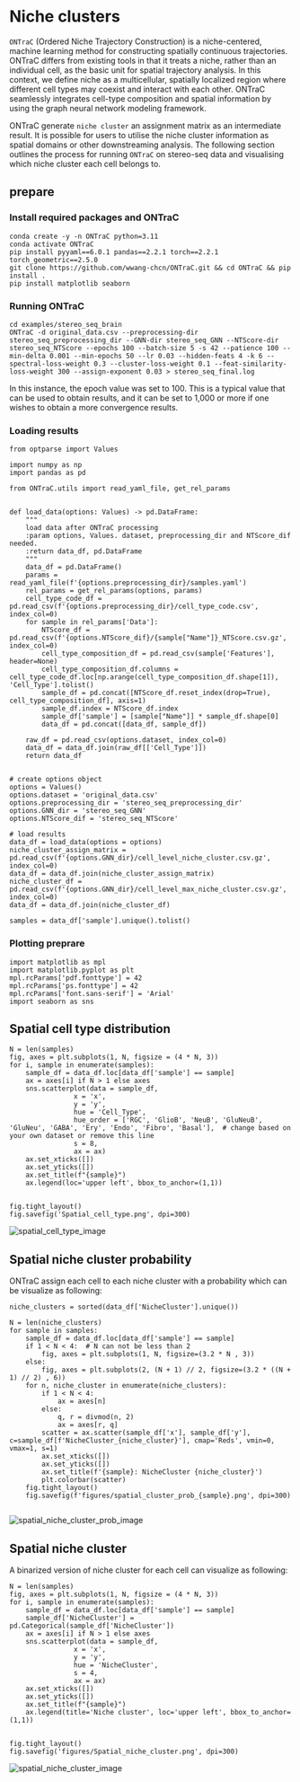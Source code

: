 # Niche clusters

`ONTraC` (Ordered Niche Trajectory Construction) is a niche-centered, machine learning method for constructing spatially continuous trajectories. ONTraC differs from existing tools in that it treats a niche, rather than an individual cell, as the basic unit for spatial trajectory analysis. In this context, we define niche as a multicellular, spatially localized region where different cell types may coexist and interact with each other. ONTraC seamlessly integrates cell-type composition and spatial information by using the graph neural network modeling framework.

ONTraC generate `niche cluster` an assignment matrix as an intermediate result. It is possible for users to utilise the niche cluster information as spatial domains or other downstreaming analysis. The following section outlines the process for running `ONTraC` on stereo-seq data and visualising which niche cluster each cell belongs to.

## prepare

### Install required packages and ONTraC

```{sh}
conda create -y -n ONTraC python=3.11
conda activate ONTraC
pip install pyyaml==6.0.1 pandas==2.2.1 torch==2.2.1 torch_geometric==2.5.0
git clone https://github.com/wwang-chcn/ONTraC.git && cd ONTraC && pip install .
pip install matplotlib seaborn
```

### Running ONTraC

```{sh}
cd examples/stereo_seq_brain
ONTraC -d original_data.csv --preprocessing-dir stereo_seq_preprocessing_dir --GNN-dir stereo_seq_GNN --NTScore-dir stereo_seq_NTScore --epochs 100 --batch-size 5 -s 42 --patience 100 --min-delta 0.001 --min-epochs 50 --lr 0.03 --hidden-feats 4 -k 6 --spectral-loss-weight 0.3 --cluster-loss-weight 0.1 --feat-similarity-loss-weight 300 --assign-exponent 0.03 > stereo_seq_final.log
```

In this instance, the epoch value was set to 100. This is a typical value that can be used to obtain results, and it can be set to 1,000 or more if one wishes to obtain a more convergence results.

### Loading results

```{python}
from optparse import Values

import numpy as np
import pandas as pd

from ONTraC.utils import read_yaml_file, get_rel_params


def load_data(options: Values) -> pd.DataFrame:
    """
    load data after ONTraC processing
    :param options, Values. dataset, preprocessing_dir and NTScore_dif needed.
    :return data_df, pd.DataFrame
    """
    data_df = pd.DataFrame()
    params = read_yaml_file(f'{options.preprocessing_dir}/samples.yaml')
    rel_params = get_rel_params(options, params)
    cell_type_code_df = pd.read_csv(f'{options.preprocessing_dir}/cell_type_code.csv', index_col=0)
    for sample in rel_params['Data']:
        NTScore_df = pd.read_csv(f'{options.NTScore_dif}/{sample["Name"]}_NTScore.csv.gz', index_col=0)
        cell_type_composition_df = pd.read_csv(sample['Features'], header=None)
        cell_type_composition_df.columns = cell_type_code_df.loc[np.arange(cell_type_composition_df.shape[1]), 'Cell_Type'].tolist()
        sample_df = pd.concat([NTScore_df.reset_index(drop=True), cell_type_composition_df], axis=1)
        sample_df.index = NTScore_df.index
        sample_df['sample'] = [sample["Name"]] * sample_df.shape[0]
        data_df = pd.concat([data_df, sample_df])
    
    raw_df = pd.read_csv(options.dataset, index_col=0)
    data_df = data_df.join(raw_df[['Cell_Type']])
    return data_df


```

```{python}
# create options object
options = Values()
options.dataset = 'original_data.csv'
options.preprocessing_dir = 'stereo_seq_preprocessing_dir'
options.GNN_dir = 'stereo_seq_GNN'
options.NTScore_dif = 'stereo_seq_NTScore'

# load results
data_df = load_data(options = options)
niche_cluster_assign_matrix = pd.read_csv(f'{options.GNN_dir}/cell_level_niche_cluster.csv.gz', index_col=0)
data_df = data_df.join(niche_cluster_assign_matrix)
niche_cluster_df = pd.read_csv(f'{options.GNN_dir}/cell_level_max_niche_cluster.csv.gz', index_col=0)
data_df = data_df.join(niche_cluster_df)

samples = data_df['sample'].unique().tolist()
```

### Plotting preprare

```{python}
import matplotlib as mpl
import matplotlib.pyplot as plt
mpl.rcParams['pdf.fonttype'] = 42
mpl.rcParams['ps.fonttype'] = 42
mpl.rcParams['font.sans-serif'] = 'Arial'
import seaborn as sns
```

## Spatial cell type distribution

```{python}
N = len(samples)
fig, axes = plt.subplots(1, N, figsize = (4 * N, 3))
for i, sample in enumerate(samples):
    sample_df = data_df.loc[data_df['sample'] == sample]
    ax = axes[i] if N > 1 else axes
    sns.scatterplot(data = sample_df,
                x = 'x',
                y = 'y',
                hue = 'Cell_Type',
                hue_order = ['RGC', 'GlioB', 'NeuB', 'GluNeuB', 'GluNeu', 'GABA', 'Ery', 'Endo', 'Fibro', 'Basal'],  # change based on your own dataset or remove this line
                s = 8,
                ax = ax)
    ax.set_xticks([])
    ax.set_yticks([])
    ax.set_title(f"{sample}")
    ax.legend(loc='upper left', bbox_to_anchor=(1,1))


fig.tight_layout()
fig.savefig('Spatial_cell_type.png', dpi=300)
```

![spatial_cell_type_image](../docs/source/_static/images/tutorials/post_analysis/Spatial_cell_type.png)

## Spatial niche cluster probability

ONTraC assign each cell to each niche cluster with a probability which can be visualize as following:

```{python}
niche_clusters = sorted(data_df['NicheCluster'].unique())

N = len(niche_clusters)
for sample in samples:
    sample_df = data_df.loc[data_df['sample'] == sample]
    if 1 < N < 4:  # N can not be less than 2
        fig, axes = plt.subplots(1, N, figsize=(3.2 * N , 3))
    else:
        fig, axes = plt.subplots(2, (N + 1) // 2, figsize=(3.2 * ((N + 1) // 2) , 6))
    for n, niche_cluster in enumerate(niche_clusters):
        if 1 < N < 4:
            ax = axes[n]
        else:
            q, r = divmod(n, 2)
            ax = axes[r, q]
        scatter = ax.scatter(sample_df['x'], sample_df['y'], c=sample_df[f'NicheCluster_{niche_cluster}'], cmap='Reds', vmin=0, vmax=1, s=1)
        ax.set_xticks([])
        ax.set_yticks([])
        ax.set_title(f'{sample}: NicheCluster {niche_cluster}')
        plt.colorbar(scatter)
    fig.tight_layout()
    fig.savefig(f'figures/spatial_cluster_prob_{sample}.png', dpi=300)


```

![spatial_niche_cluster_prob_image](../docs/source/_static/images/tutorials/niche_cluster/spatial_cluster_prob_E14.png)

## Spatial niche cluster

A binarized version of niche cluster for each cell can visualize as following:

```{python}
N = len(samples)
fig, axes = plt.subplots(1, N, figsize = (4 * N, 3))
for i, sample in enumerate(samples):
    sample_df = data_df.loc[data_df['sample'] == sample]
    sample_df['NicheCluster'] = pd.Categorical(sample_df['NicheCluster'])
    ax = axes[i] if N > 1 else axes
    sns.scatterplot(data = sample_df,
                x = 'x',
                y = 'y',
                hue = 'NicheCluster',
                s = 4,
                ax = ax)
    ax.set_xticks([])
    ax.set_yticks([])
    ax.set_title(f"{sample}")
    ax.legend(title='Niche cluster', loc='upper left', bbox_to_anchor=(1,1))


fig.tight_layout()
fig.savefig('figures/Spatial_niche_cluster.png', dpi=300)
```

![spatial_niche_cluster_image](../docs/source/_static/images/tutorials/niche_cluster/Spatial_niche_cluster.png)
